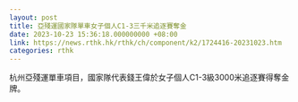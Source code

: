 ```yaml
---
layout: post
title: 亞殘運國家隊單車女子個人C1-3三千米追逐賽奪金
date: 2023-10-23 15:36:18.000000000 +08:00
link: https://news.rthk.hk/rthk/ch/component/k2/1724416-20231023.htm
categories: rthk
---
```


杭州亞殘運單車項目，國家隊代表錢王偉於女子個人C1-3級3000米追逐賽得奪金牌。
